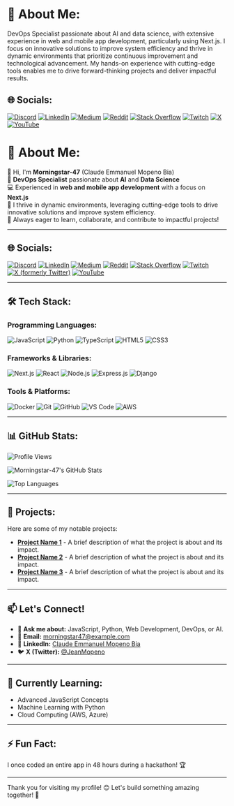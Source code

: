 <!--
**claude-morningstar47/claude-morningstar47** is a ✨ _special_ ✨ repository because its `README.md` (this file) appears on your GitHub profile.

Here are some ideas to get you started:

- 🔭 I’m currently working on ...
- 🌱 I’m currently learning ...
- 👯 I’m looking to collaborate on ...
- 🤔 I’m looking for help with ...
- 💬 Ask me about ...
- 📫 How to reach me: ...
- 😄 Pronouns: ...
- ⚡ Fun fact: ...
-->

# 💫 About Me:
DevOps Specialist passionate about AI and data science, with extensive experience in web and mobile app development, particularly using Next.js. I focus on innovative solutions to improve system efficiency and thrive in dynamic environments that prioritize continuous improvement and technological advancement. My hands-on experience with cutting-edge tools enables me to drive forward-thinking projects and deliver impactful results.

## 🌐 Socials:
[![Discord](https://img.shields.io/badge/Discord-%237289DA.svg?logo=discord&logoColor=white)](https://discord.gg/https://discord.gg/nF9DenrD) [![LinkedIn](https://img.shields.io/badge/LinkedIn-%230077B5.svg?logo=linkedin&logoColor=white)](https://linkedin.com/in/jce-mopeno-bia) [![Medium](https://img.shields.io/badge/Medium-12100E?logo=medium&logoColor=white)](https://medium.com/@mopenobiaclaude) [![Reddit](https://img.shields.io/badge/Reddit-%23FF4500.svg?logo=Reddit&logoColor=white)](https://reddit.com/user/Morningstar) [![Stack Overflow](https://img.shields.io/badge/-Stackoverflow-FE7A16?logo=stack-overflow&logoColor=white)](https://stackoverflow.com/users/20251123/claude-emmanuel-mopeno-bia) [![Twitch](https://img.shields.io/badge/Twitch-%239146FF.svg?logo=Twitch&logoColor=white)](https://twitch.tv/wind470) [![X](https://img.shields.io/badge/X-black.svg?logo=X&logoColor=white)](https://x.com/JeanMopeno) [![YouTube](https://img.shields.io/badge/YouTube-%23FF0000.svg?logo=YouTube&logoColor=white)](https://youtube.com/@UCQZOcYf7rQwp6MZckTSaK9A) 


<!-- Proudly created with GPRM ( https://gprm.itsvg.in ) -->

<!--
**claude-morningstar47/claude-morningstar47** is a ✨ _special_ ✨ repository because its `README.md` (this file) appears on your GitHub profile.
-->

# 💫 About Me:
👋 Hi, I'm **Morningstar-47** (Claude Emmanuel Mopeno Bia)  
🚀 **DevOps Specialist** passionate about **AI** and **Data Science**  
💻 Experienced in **web and mobile app development** with a focus on **Next.js**  
🔧 I thrive in dynamic environments, leveraging cutting-edge tools to drive innovative solutions and improve system efficiency.  
🌟 Always eager to learn, collaborate, and contribute to impactful projects!

---

## 🌐 Socials:
[![Discord](https://img.shields.io/badge/Discord-%237289DA.svg?logo=discord&logoColor=white)](https://discord.gg/nF9DenrD) 
[![LinkedIn](https://img.shields.io/badge/LinkedIn-%230077B5.svg?logo=linkedin&logoColor=white)](https://linkedin.com/in/jce-mopeno-bia) 
[![Medium](https://img.shields.io/badge/Medium-12100E?logo=medium&logoColor=white)](https://medium.com/@mopenobiaclaude) 
[![Reddit](https://img.shields.io/badge/Reddit-%23FF4500.svg?logo=Reddit&logoColor=white)](https://reddit.com/user/Morningstar) 
[![Stack Overflow](https://img.shields.io/badge/-Stackoverflow-FE7A16?logo=stack-overflow&logoColor=white)](https://stackoverflow.com/users/20251123/claude-emmanuel-mopeno-bia) 
[![Twitch](https://img.shields.io/badge/Twitch-%239146FF.svg?logo=Twitch&logoColor=white)](https://twitch.tv/wind470) 
[![X (formerly Twitter)](https://img.shields.io/badge/X-black.svg?logo=X&logoColor=white)](https://x.com/JeanMopeno) 
[![YouTube](https://img.shields.io/badge/YouTube-%23FF0000.svg?logo=YouTube&logoColor=white)](https://youtube.com/@UCQZOcYf7rQwp6MZckTSaK9A)

---

## 🛠️ Tech Stack:
### **Programming Languages:**
![JavaScript](https://img.shields.io/badge/JavaScript-F7DF1E?style=flat&logo=javascript&logoColor=black)
![Python](https://img.shields.io/badge/Python-3776AB?style=flat&logo=python&logoColor=white)
![TypeScript](https://img.shields.io/badge/TypeScript-3178C6?style=flat&logo=typescript&logoColor=white)
![HTML5](https://img.shields.io/badge/HTML5-E34F26?style=flat&logo=html5&logoColor=white)
![CSS3](https://img.shields.io/badge/CSS3-1572B6?style=flat&logo=css3&logoColor=white)

### **Frameworks & Libraries:**
![Next.js](https://img.shields.io/badge/Next.js-000000?style=flat&logo=next.js&logoColor=white)
![React](https://img.shields.io/badge/React-61DAFB?style=flat&logo=react&logoColor=black)
![Node.js](https://img.shields.io/badge/Node.js-339933?style=flat&logo=node.js&logoColor=white)
![Express.js](https://img.shields.io/badge/Express.js-000000?style=flat&logo=express&logoColor=white)
![Django](https://img.shields.io/badge/Django-092E20?style=flat&logo=django&logoColor=white)

### **Tools & Platforms:**
![Docker](https://img.shields.io/badge/Docker-2496ED?style=flat&logo=docker&logoColor=white)
![Git](https://img.shields.io/badge/Git-F05032?style=flat&logo=git&logoColor=white)
![GitHub](https://img.shields.io/badge/GitHub-181717?style=flat&logo=github&logoColor=white)
![VS Code](https://img.shields.io/badge/VS_Code-007ACC?style=flat&logo=visual-studio-code&logoColor=white)
![AWS](https://img.shields.io/badge/AWS-232F3E?style=flat&logo=amazon-aws&logoColor=white)

---

## 📊 GitHub Stats:
![Profile Views](https://komarev.com/ghpvc/?username=morningstar-47&color=blue&label=PROFILE+VIEWS)

![Morningstar-47's GitHub Stats](https://github-readme-stats.vercel.app/api?username=morningstar-47&show_icons=true&theme=radical&hide_border=true)

![Top Languages](https://github-readme-stats.vercel.app/api/top-langs/?username=morningstar-47&layout=compact&theme=radical&hide_border=true)

---

## 🚀 Projects:
Here are some of my notable projects:

- [**Project Name 1**](https://github.com/morningstar-47/project1) - A brief description of what the project is about and its impact.
- [**Project Name 2**](https://github.com/morningstar-47/project2) - A brief description of what the project is about and its impact.
- [**Project Name 3**](https://github.com/morningstar-47/project3) - A brief description of what the project is about and its impact.

---

## 📫 Let's Connect!
- 💬 **Ask me about:** JavaScript, Python, Web Development, DevOps, or AI.
- 📧 **Email:** [morningstar47@example.com](mailto:morningstar47@example.com)
- 🔗 **LinkedIn:** [Claude Emmanuel Mopeno Bia](https://linkedin.com/in/jce-mopeno-bia)
- 🐦 **X (Twitter):** [@JeanMopeno](https://x.com/JeanMopeno)

---

## 🌱 Currently Learning:
- Advanced JavaScript Concepts
- Machine Learning with Python
- Cloud Computing (AWS, Azure)

---

## ⚡ Fun Fact:
I once coded an entire app in 48 hours during a hackathon! 🏆

---

Thank you for visiting my profile! 😊 Let's build something amazing together! 🚀
